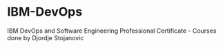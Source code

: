 # IBM-DevOps
IBM DevOps and Software Engineering Professional Certificate - Courses done by Djordje Stojanovic
